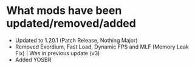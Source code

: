 # What mods have been updated/removed/added

- Updated to 1.20.1 (Patch Release, Nothing Major)
- Removed Exordium, Fast Load, Dynamic FPS and MLF (Memory Leak Fix) | Was in previous update (v3)
- Added YOSBR
